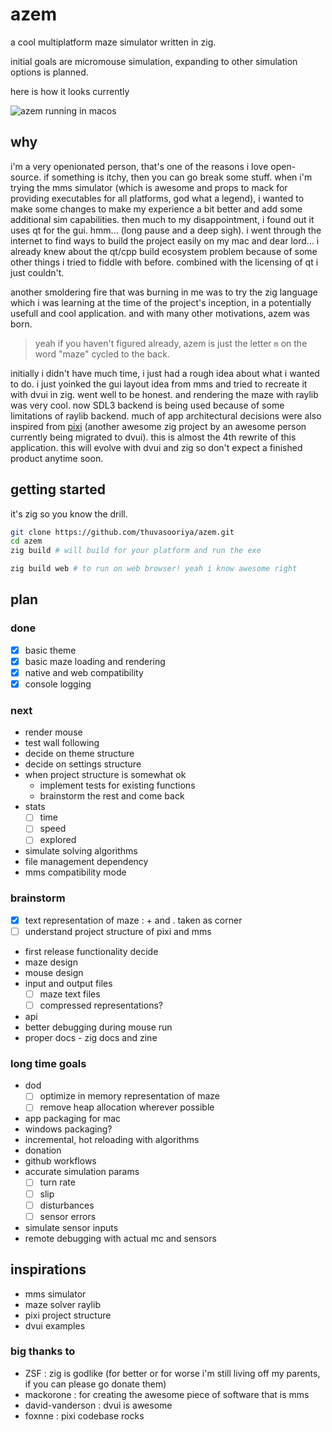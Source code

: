 # azem

a cool multiplatform maze simulator written in zig.

initial goals are micromouse simulation, expanding to other simulation options is planned.

here is how it looks currently

![azem running in macos](https://i.imgur.com/pypv09P.png)

## why

i'm a very openionated person, that's one of the reasons i love open-source. if something is itchy, then you can go break some stuff. when i'm trying the mms simulator (which is awesome and props to mack for providing executables for all platforms, god what a legend), i wanted to make some changes to make my experience a bit better and add some additional sim capabilities. then much to my disappointment, i found out it uses qt for the gui. hmm... (long pause and a deep sigh). i went through the internet to find ways to build the project easily on my mac and dear lord... i already knew about the qt/cpp build ecosystem problem because of some other things i tried to fiddle with before. combined with the licensing of qt i just couldn't.

another smoldering fire that was burning in me was to try the zig language which i was learning at the time of the project's inception, in a potentially usefull and cool application. and with many other motivations, azem was born.

> yeah if you haven't figured already, azem is just the letter `m` on the word "maze" cycled to the back.

initially i didn't have much time, i just had a rough idea about what i wanted to do. i just yoinked the gui layout idea from mms and tried to recreate it with dvui in zig. went well to be honest. and rendering the maze with raylib was very cool. now SDL3 backend is being used because of some limitations of raylib backend. much of app architectural decisions were also inspired from [pixi](https://github.com/foxnne/pixi/tree/dvui) (another awesome zig project by an awesome person currently being migrated to dvui). this is almost the 4th rewrite of this application. this will evolve with dvui and zig so don't expect a finished product anytime soon.

## getting started

it's zig so you know the drill.

```bash
git clone https://github.com/thuvasooriya/azem.git
cd azem
zig build # will build for your platform and run the exe

zig build web # to run on web browser! yeah i know awesome right
```

## plan

### done

- [x] basic theme
- [x] basic maze loading and rendering
- [x] native and web compatibility
- [x] console logging

### next

- render mouse
- test wall following
- decide on theme structure
- decide on settings structure
- when project structure is somewhat ok
  - implement tests for existing functions
  - brainstorm the rest and come back
- stats
  - [ ] time
  - [ ] speed
  - [ ] explored
- simulate solving algorithms
- file management dependency
- mms compatibility mode

### brainstorm

- [x] text representation of maze : + and . taken as corner
- [ ] understand project structure of pixi and mms
- first release functionality decide
- maze design
- mouse design
- input and output files
  - [ ] maze text files
  - [ ] compressed representations?
- api
- better debugging during mouse run
- proper docs - zig docs and zine

### long time goals

- dod
  - [ ] optimize in memory representation of maze
  - [ ] remove heap allocation wherever possible
- app packaging for mac
- windows packaging?
- incremental, hot reloading with algorithms
- donation
- github workflows
- accurate simulation params
  - [ ] turn rate
  - [ ] slip
  - [ ] disturbances
  - [ ] sensor errors
- simulate sensor inputs
- remote debugging with actual mc and sensors

## inspirations

- mms simulator
- maze solver raylib
- pixi project structure
- dvui examples

### big thanks to

- ZSF : zig is godlike (for better or for worse i'm still living off my parents, if you can please go donate them)
- mackorone : for creating the awesome piece of software that is mms
- david-vanderson : dvui is awesome
- foxnne : pixi codebase rocks
